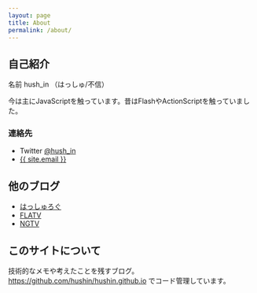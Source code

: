 ```yaml
---
layout: page
title: About
permalink: /about/
---
```


## 自己紹介

名前 hush_in （はっしゅ/不信）

今は主にJavaScriptを触っています。昔はFlashやActionScriptを触っていました。

### 連絡先

- Twitter [@hush_in](https://twitter.com/hush_in)
- <a href="mailto:{{ site.email }}">{{ site.email }}</a>

## 他のブログ

* [はっしゅろぐ](http://hush-in.hatenablog.com/)
* [FLATV](http://flatv.fdempa.com/)
* [NGTV](http://ngtv.fdempa.com/)

## このサイトについて

技術的なメモや考えたことを残すブログ。
<a href="https://github.com/hushin/hushin.github.io">https://github.com/hushin/hushin.github.io</a> でコード管理しています。
